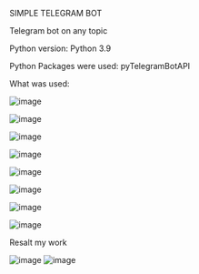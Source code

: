 SIMPLE TELEGRAM BOT

Telegram bot on any topic

Python version: Python 3.9

Python Packages were used: pyTelegramBotAPI

What was used:

 ![image](https://user-images.githubusercontent.com/90320655/146954261-06146079-e21c-49cf-b540-94290d5e3b67.png)
 
![image](https://user-images.githubusercontent.com/90320655/146954302-b3e96982-e440-4a4c-8751-d5333006ae48.png)

![image](https://user-images.githubusercontent.com/90320655/146954346-6b4d9555-fa76-4bdf-aac6-6a40895db34a.png)

![image](https://user-images.githubusercontent.com/90320655/146954377-ddbcb045-d607-4f1e-89d7-8eb8a7fb6379.png)

![image](https://user-images.githubusercontent.com/90320655/146954416-610d9166-1e86-43b7-8780-1cedc14bda85.png)

![image](https://user-images.githubusercontent.com/90320655/146954464-245494b7-61db-4001-915a-736485f09c00.png)

![image](https://user-images.githubusercontent.com/90320655/146954494-b895bc79-6427-419c-973d-d5858eb447de.png)

![image](https://user-images.githubusercontent.com/90320655/146954514-4d073807-1a05-4db4-ac1c-178d208ef583.png)

Resalt my work

![image](https://user-images.githubusercontent.com/90320655/146955367-b57dba4b-9fb1-4596-9569-61b584c327ab.png)
![image](https://user-images.githubusercontent.com/90320655/146955467-bca20a53-8e57-4974-b1d5-948243cb6622.png)
